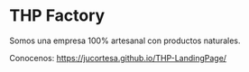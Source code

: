 # THP Factory
Somos una empresa 100% artesanal con productos naturales.

Conocenos: https://jucortesa.github.io/THP-LandingPage/
